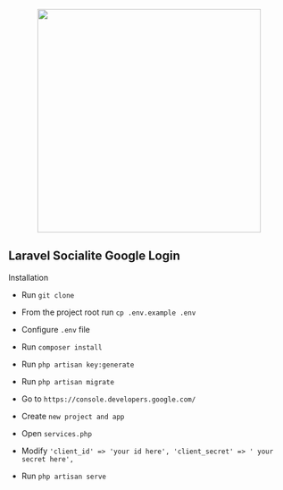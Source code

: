 <p align="center"><a href="https://laravel.com" target="_blank"><img src="https://raw.githubusercontent.com/laravel/art/master/logo-lockup/5%20SVG/2%20CMYK/1%20Full%20Color/laravel-logolockup-cmyk-red.svg" width="400"></a></p>

## Laravel Socialite Google Login

Installation

* Run `git clone`

* From the project root run `cp .env.example .env`

* Configure `.env` file

* Run `composer install`

* Run `php artisan key:generate`

* Run `php artisan migrate`

* Go to `https://console.developers.google.com/`

* Create `new project and app`

* Open `services.php` 

* Modify `'client_id' => 'your id here', 'client_secret' => ' your secret here',`

* Run `php artisan serve`